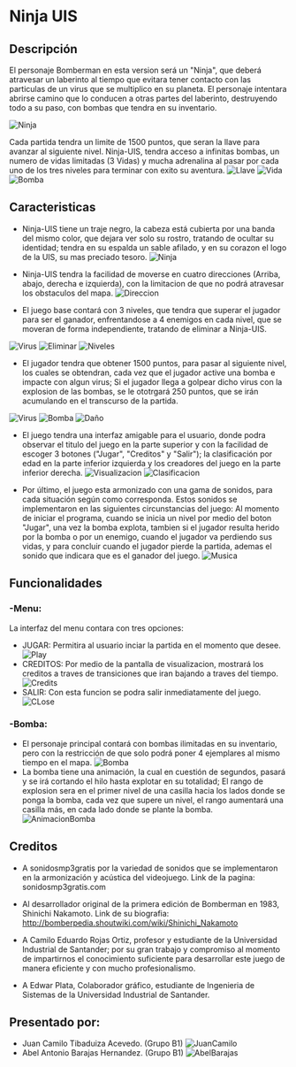 # Ninja UIS
## Descripción
El personaje Bomberman en esta version será un "Ninja", que deberá atravesar un laberinto al tiempo que evitara tener contacto con las particulas de un virus que se multiplico en su planeta. El personaje intentara abrirse camino que lo conducen a otras partes del laberinto, destruyendo todo a su paso, con bombas que tendra en su inventario.

![Ninja](https://1.bp.blogspot.com/-qYNbSVD1WNc/X1ZKF71pi5I/AAAAAAAAMxI/CrJXxM2k-dgSN3pfkxbpaDC64ozpmrKKACLcBGAsYHQ/s320/ninja.png)

Cada partida tendra un limite de 1500 puntos, que seran la llave para avanzar al siguiente nivel. Ninja-UIS, tendra acceso a infinitas bombas, un numero de vidas limitadas (3 Vidas) y mucha adrenalina al pasar por cada uno de los tres niveles para terminar con exito su aventura.
![Llave](https://media1.giphy.com/media/TiCtoQte052iAgZIN0/giphy.gif)
![Vida](https://media0.giphy.com/media/N8vX1QlrkhSaA/giphy.gif?cid=ecf05e47f41bc47b0b0a1c59d7ecb1c384a23247ab035c80&rid=giphy.gif)
![Bomba](https://1.bp.blogspot.com/-veQIGY7PMd0/X1ZRiaYSL8I/AAAAAAAAMxU/GdJTWam41EIHyANw7q3X_TAspyUEnNWGQCLcBGAsYHQ/s0/Bomba.gif)

## Caracteristicas
- Ninja-UIS tiene un traje negro, la cabeza está cubierta por una banda del mismo color, que dejara ver solo su rostro, tratando de ocultar su identidad; tendra en su espalda un sable afilado, y en su corazon el logo de la UIS, su mas preciado tesoro.
![Ninja](https://1.bp.blogspot.com/-qYNbSVD1WNc/X1ZKF71pi5I/AAAAAAAAMxI/CrJXxM2k-dgSN3pfkxbpaDC64ozpmrKKACLcBGAsYHQ/s320/ninja.png)

- Ninja-UIS tendra la facilidad de moverse en cuatro direcciones (Arriba, abajo, derecha e izquierda), con la limitacion de que no podrá atravesar los obstaculos del mapa.
![Direccion](https://1.bp.blogspot.com/-NR0Y5wevKfk/X1ZfuVsl1eI/AAAAAAAAMzY/YKPPYhtQNiEb_AkFA4Doo1ZtilUNOot1QCLcBGAsYHQ/s320/Flechas.gif)

- El juego base contará con 3 niveles, que tendra que superar el jugador para ser el ganador, enfrentandose a 4 enemigos en cada nivel, que se moveran de forma independiente, tratando de eliminar a Ninja-UIS.

![Virus](https://1.bp.blogspot.com/-OY9sVwbpYt0/X1ZS3uEC4UI/AAAAAAAAMxk/K9MZf7QwPNwAf1vlmq3Zw0zqIQRmMUrBwCLcBGAsYHQ/s320/Virus.gif)
![Eliminar](https://1.bp.blogspot.com/-t6tFHORPTEs/X1ZU4TURIWI/AAAAAAAAMxw/1Zt6ZpCFX0UQ8RZtEMxYpxS_oXodbyZQQCLcBGAsYHQ/s320/Eliminar.gif)
![Niveles](https://1.bp.blogspot.com/-Aie-49PP6-8/X1Ze-Hx-iHI/AAAAAAAAMzM/4Ab6cgNJ7_snUVhO_Wdiu6sL5wRsPRMNQCLcBGAsYHQ/w469-h274/Niveles.gif)

- El jugador tendra que obtener 1500 puntos, para pasar al siguiente nivel, los cuales se obtendran, cada vez que el jugador active una bomba e impacte con algun virus; Si el jugador llega a golpear dicho virus con la explosion de las bombas, se le ototrgará 250 puntos, que se irán acumulando en el transcurso de la partida. 

![Virus](https://1.bp.blogspot.com/-OY9sVwbpYt0/X1ZS3uEC4UI/AAAAAAAAMxk/K9MZf7QwPNwAf1vlmq3Zw0zqIQRmMUrBwCLcBGAsYHQ/s320/Virus.gif)
![Bomba](https://1.bp.blogspot.com/-veQIGY7PMd0/X1ZRiaYSL8I/AAAAAAAAMxU/GdJTWam41EIHyANw7q3X_TAspyUEnNWGQCLcBGAsYHQ/s0/Bomba.gif)
![Daño](https://1.bp.blogspot.com/-J42r4Q_9NJk/X1ZY1REgdAI/AAAAAAAAMx8/T3hcvCVnm3srxQ4YOa1zcZdPjO38Eu3VgCLcBGAsYHQ/s0/Explosion.gif)

- El juego tendra una interfaz amigable para el usuario, donde podra observar el titulo del juego en la parte superior y con la facilidad de escoger 3 botones ("Jugar", "Creditos" y "Salir"); la clasificación por edad en la parte inferior izquierda y los creadores del juego en la parte inferior derecha.
![Visualizacion](https://1.bp.blogspot.com/-ow5mZhVqkqo/X0XTywX1z-I/AAAAAAAAMvA/0SEP4UO16WQST-aIhJkyJujseI7uBUALACLcBGAsYHQ/s640/visualizacion%2Bpanel%2Bcentral.png)
![Clasificacion](https://1.bp.blogspot.com/-fR_xlUoSw1Y/X1ZaZUd8fEI/AAAAAAAAMyI/rFkQnkjz9BYmL3MurA_nz27k0Q6LlzgZQCLcBGAsYHQ/s320/Creditos.jpg)

- Por último, el juego esta armonizado con una gama de sonidos, para cada situación según como corresponda. Estos sonidos se implementaron en las siguientes circunstancias del juego: Al momento de iniciar el programa, cuando se inicia un nivel por medio del boton "Jugar", una vez la bomba explota, tambien si el jugador resulta herido por la bomba o por un enemigo, cuando el jugador va perdiendo sus vidas, y para concluir cuando el jugador pierde la partida, ademas el sonido que indicara que es el ganador del juego.
![Musica](https://1.bp.blogspot.com/-a98nu_8fLnU/X1ZbaM9ohSI/AAAAAAAAMyQ/MHxlNI6rNxUg00_WWQeGm9dHT-NmSrivQCLcBGAsYHQ/s320/notaaa.gif)

## Funcionalidades
### -Menu:
La interfaz del menu contara con tres opciones:
- JUGAR: Permitira al usuario inciar la partida en el momento que desee.  
![Play](https://1.bp.blogspot.com/-B9kRhXYMmxw/X1Zbf1u5PRI/AAAAAAAAMyU/w7XU7TVVRt08KcNH-AYA1RkjczgWNaTogCLcBGAsYHQ/w171-h75/Play.jpg)
- CREDITOS: Por medio de la pantalla de visualizacion, mostrará los creditos a traves de transiciones que iran bajando a traves del tiempo.
![Credits](https://1.bp.blogspot.com/-k00cZOaSN7c/X1ZcdY7aakI/AAAAAAAAMy4/RGKPP4y5xK0RZOj587Zs_SqzS8YKaaUMACLcBGAsYHQ/s0/B%2BCreditos.jpg)
- SALIR: Con esta funcion se podra salir inmediatamente del juego. 
![CLose](https://1.bp.blogspot.com/-geInZ0lpEeY/X1Zb48nhxAI/AAAAAAAAMyo/nUGtkPj0EzIzeq5cFgHGFkusvdlyyqEDQCLcBGAsYHQ/s0/Close.jpg)

### -Bomba:
- El personaje principal contará con bombas ilimitadas en su inventario, pero con la restricción de que solo podrá poner 4 ejemplares al mismo tiempo en el mapa. 
![Bomba](https://1.bp.blogspot.com/-veQIGY7PMd0/X1ZRiaYSL8I/AAAAAAAAMxU/GdJTWam41EIHyANw7q3X_TAspyUEnNWGQCLcBGAsYHQ/s0/Bomba.gif)
- La bomba tiene una animación, la cual en cuestión de segundos, pasará y se irá cortando el hilo hasta explotar en su totalidad; El rango de explosion sera en el primer nivel de una casilla hacia los lados donde se ponga la bomba, cada vez que supere un nivel, el rango aumentará una casilla más, en cada lado donde se plante la bomba. 
![AnimacionBomba](https://1.bp.blogspot.com/-1p5WV6oHb-Q/X1ZeF3Jr2JI/AAAAAAAAMzE/hEgmC6Ab1no2oRj3G_Nya7LcbE3Hs-TSACLcBGAsYHQ/s0/Bomba1.gif)

## Creditos
- A sonidosmp3gratis por la variedad de sonidos que se implementaron en la armonización y acústica del videojuego.
Link de la pagina: sonidosmp3gratis.com

- Al desarrollador original de la primera edición de Bomberman en 1983, Shinichi Nakamoto.
Link de su biografia: http://bomberpedia.shoutwiki.com/wiki/Shinichi_Nakamoto

- A Camilo Eduardo Rojas Ortiz, profesor y estudiante de la Universidad Industrial de Santander; por su gran trabajo y compromiso al momento de impartirnos el conocimiento suficiente para desarrollar este juego de manera eficiente y con mucho profesionalismo.

- A Edwar Plata, Colaborador gráfico, estudiante de Ingenieria de Sistemas de la Universidad Industrial de Santander.

## Presentado por:
  - Juan Camilo Tibaduiza Acevedo. (Grupo B1)
 ![JuanCamilo](https://1.bp.blogspot.com/-yKqMLNTGRZs/X1ZgFndSC1I/AAAAAAAAMzg/yXazYUCgehgXloVVyAIhNSraEWNLSL1aQCLcBGAsYHQ/s320/Foto.jpg)
  - Abel Antonio Barajas Hernandez. (Grupo B1)
  ![AbelBarajas](https://1.bp.blogspot.com/-BykzWXhJYfQ/X1Zi1SX3-rI/AAAAAAAAMz0/v6IJGoNtj5kIQA2rPiVezbbENNRnWeNDQCLcBGAsYHQ/s320/foto%2Bperfil.jpg)